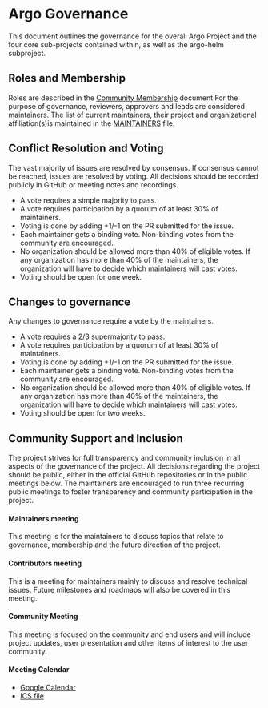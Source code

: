 # Argo Governance
This document outlines the governance for the overall Argo Project and the four core sub-projects contained within, as well as the argo-helm subproject.  

## Roles and Membership
Roles are described in the [Community Membership](https://github.com/argoproj/argoproj/blob/master/community/membership.md) document
For the purpose of governance, reviewers, approvers and leads are considered maintainers.
The list of current maintainers, their project and organizational affiliation(s)is maintained in the [MAINTAINERS](https://github.com/argoproj/argoproj/blob/master/MAINTAINERS.md) file.


## Conflict Resolution and Voting
The vast majority of issues are resolved by consensus. If consensus cannot be reached, issues are resolved by voting. All decisions should be recorded publicly in GitHub or meeting notes and recordings.
* A vote requires a simple majority to pass. 
* A vote requires participation by a quorum of at least 30% of maintainers.
* Voting is done by adding +1/-1 on the PR submitted for the issue. 
* Each maintainer gets a binding vote. Non-binding votes from the community are encouraged. 
* No organization should be allowed more than 40% of eligible votes. If any organization has more than 40% of the maintainers, the organization will have to decide which maintainers will cast votes.
* Voting should be open for one week.

## Changes to governance
Any changes to governance require a vote by the maintainers.  
* A vote requires a 2/3 supermajority to pass. 
* A vote requires participation by a quorum of at least 30% of maintainers.
* Voting is done by adding +1/-1 on the PR submitted for the issue. 
* Each maintainer gets a binding vote. Non-binding votes from the community are encouraged. 
* No organization should be allowed more than 40% of eligible votes. If any organization has more than 40% of the maintainers, the organization will have to decide which maintainers will cast votes. 
* Voting should be open for two weeks.

## Community Support and Inclusion
The project strives for full transparency and community inclusion in all aspects of the governance of the project. All decisions regarding the project should be public, either in the official GitHub repositories or in the public meetings below. 
The maintainers are encouraged to run three recurring public meetings to foster transparency and community participation in the project.

#### Maintainers meeting
This meeting is for the maintainers to discuss topics that relate to governance, membership and the future direction of the project.
#### Contributors meeting
This is a meeting for maintainers mainly to discuss and resolve technical issues. Future milestones and roadmaps will also be covered in this meeting. 
#### Community Meeting
This meeting is focused on the community and end users and will include project updates, user presentation and other items of interest to the user community.

#### Meeting Calendar
* [Google Calendar](https://calendar.google.com/calendar/embed?src=argoproj@gmail.com)
* [ICS file](https://calendar.google.com/calendar/ical/argoproj%40gmail.com/public/basic.ics)
